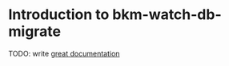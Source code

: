 # Introduction to bkm-watch-db-migrate

TODO: write [great documentation](http://jacobian.org/writing/what-to-write/)
